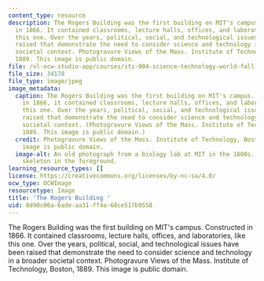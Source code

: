 ```yaml
---
content_type: resource
description: The Rogers Building was the first building on MIT's campus. Constructed
  in 1866. It contained classrooms, lecture halls, offices, and laboratories, like
  this one. Over the years, political, social, and technological issues have been
  raised that demonstrate the need to consider science and technology in a broader
  societal context. Photogravure Views of the Mass. Institute of Technology, Boston,
  1889. This image is public domain.
file: /ol-ocw-studio-app/courses/sts-004-science-technology-world-fall-2013/8d90c06a6adeaa31ff4a68ce517b9558_sts-004f13.jpg
file_size: 34178
file_type: image/jpeg
image_metadata:
  caption: The Rogers Building was the first building on MIT's campus. Constructed
    in 1866, it contained classrooms, lecture halls, offices, and laboratories, like
    this one. Over the years, political, social, and technological issues have been
    raised that demonstrate the need to consider science and technology in a broader
    societal context. (Photogravure Views of the Mass. Institute of Technology, Boston,
    1889. This image is public domain.)
  credit: Photogravure Views of the Mass. Institute of Technology, Boston, 1889. This
    image is public domain.
  image-alt: An old photograph from a biology lab at MIT in the 1800s. There is a
    skeleton in the foreground.
learning_resource_types: []
license: https://creativecommons.org/licenses/by-nc-sa/4.0/
ocw_type: OCWImage
resourcetype: Image
title: 'The Rogers Building '
uid: 8d90c06a-6ade-aa31-ff4a-68ce517b9558
---
```

The Rogers Building was the first building on MIT's campus. Constructed in 1866. It contained classrooms, lecture halls, offices, and laboratories, like this one. Over the years, political, social, and technological issues have been raised that demonstrate the need to consider science and technology in a broader societal context. Photogravure Views of the Mass. Institute of Technology, Boston, 1889. This image is public domain.